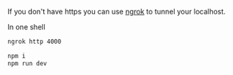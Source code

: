 
If you don't have https you can use [ngrok](https://ngrok.com/) to tunnel your localhost.

In one shell

```sh
ngrok http 4000
```

```sh
npm i
npm run dev
```
